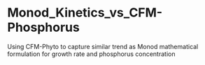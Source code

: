 # Monod_Kinetics_vs_CFM-Phosphorus
Using CFM-Phyto to capture similar trend as Monod mathematical formulation for growth rate and phosphorus concentration
